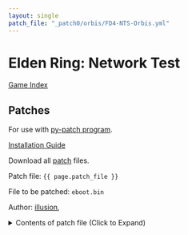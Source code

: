 ```yaml
---
layout: single
patch_file: "_patch0/orbis/FD4-NTS-Orbis.yml"
---
```


# Elden Ring: Network Test

[Game Index](/patch/#fromsoftware-titles)

## Patches

For use with [py-patch program](https://github.com/illusion0001/py-patcher/releases/latest).

[Installation Guide](/install-instructions/)

Download all [patch](/_patch/patch.zip) files.

Patch file: `{{ page.patch_file }}`

File to be patched: `eboot.bin`

Author: [illusion](https://twitter.com/illusion0002), 

<details>
<summary>Contents of patch file (Click to Expand)</summary>

{% highlight yml %}
{% flexible_include {{ page.patch_file }} %}
{% endhighlight %}

</details>
